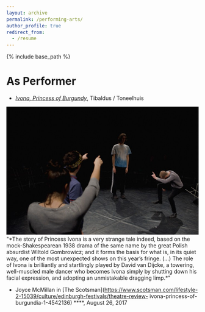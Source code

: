 ```yaml
---
layout: archive
permalink: /performing-arts/
author_profile: true
redirect_from:
  - /resume
---
```


{% include base_path %}

As Performer
======
* *[Ivona, Princess of Burgundy](https://www.toneelhuis.be/nl/programma/yvonne-prinses-van-bourgondie/)*, Tibaldus / Toneelhuis
<img src="../images/yvonne.jpg" alt="hi" class="inline"/>
"*The story of Princess Ivona is a very strange tale indeed, based on the mock-Shakespearean 1938 drama of the same name by the great Polish absurdist Wiltold Gombrowicz; and it forms the basis for what is, in its quiet way, one of the most unexpected shows on this year’s fringe. (...)  The role of Ivona is brilliantly and startlingly played by David van Dijcke, a towering, well-muscled male dancer who becomes Ivona simply by shutting down his facial expression, and adopting an unmistakable dragging limp.*"

  - Joyce McMillan in [The Scotsman](https://www.scotsman.com/lifestyle-2-15039/culture/edinburgh-festivals/theatre-review-   ivona-princess-of-burgundia-1-4542136) ****, August 26, 2017


